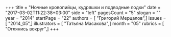 +++
title = "Ночные кровопийцы, кудряшки и подводные лодки"
date = "2017-03-02T11:22:38+03:00"
side = "left"
pagesCount = "5"
slogan = ""
year = "2014"
startPage = "22"
authors = [ "Григорий Мерцалов",]
issues = [ "2014_05",]
illustrators = [ "Татьяна Масакова",]
month = "05"
rubrics = [ "Оглянись вокруг",]
+++
